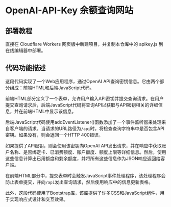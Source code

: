 # OpenAI-API-Key 余额查询网站

## 部署教程
直接在 Cloudflare Workers 网页版中新建项目，并复制本仓库中的 apikey.js 到在线编辑器中部署。

## 代码功能描述

这段代码实现了一个Web应用程序，通过OpenAI API查询密钥信息。它由两个部分组成：前端HTML和后端JavaScript代码。

前端HTML部分定义了一个表单，允许用户输入API密钥并提交查询请求。在用户提交查询请求后，后端JavaScript代码将查询API以获取与API密钥相关的详细信息，并在前端HTML中显示该信息。

后端JavaScript代码使用addEventListener()函数添加了一个事件监听器来处理来自客户端的请求。当请求的URL路径为`/api`时，将检查查询字符串中是否包含API密钥。如果没有，则会返回一个HTTP 400错误。

如果提供了API密钥，则会使用该密钥向OpenAI API发出请求，并在响应中获取账户名称、是否绑定卡、已消费额度、账户额度、额度上限等详细信息。然后，使用这些信息计算出已用额度和剩余额度，并将所有这些信息作为JSON响应返回给客户端。

在前端HTML部分中，提交表单时会触发JavaScript事件处理程序，该处理程序会防止表单提交，并向`/api`发出查询请求，然后使用响应中的信息更新表格。

此外，这段代码使用了Bootstrap库，该库提供了许多CSS和JavaScript组件，用于实现响应式设计和交互效果。
